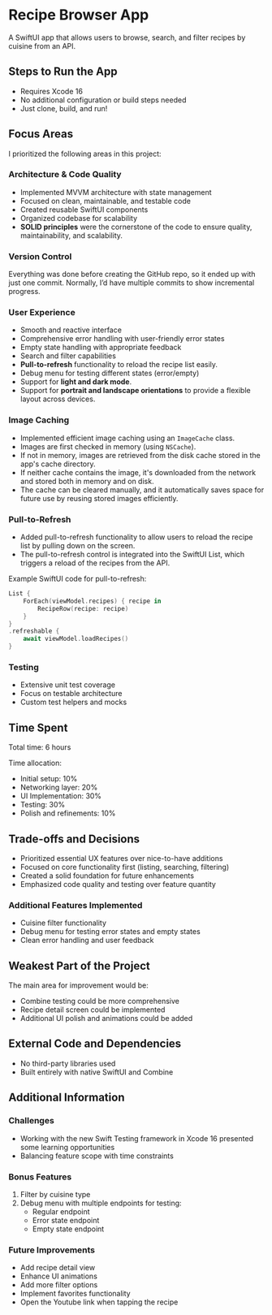 
# Recipe Browser App

A SwiftUI app that allows users to browse, search, and filter recipes by cuisine from an API.

## Steps to Run the App
- Requires Xcode 16
- No additional configuration or build steps needed
- Just clone, build, and run!

## Focus Areas
I prioritized the following areas in this project:

### Architecture & Code Quality
- Implemented MVVM architecture with state management
- Focused on clean, maintainable, and testable code
- Created reusable SwiftUI components
- Organized codebase for scalability
- **SOLID principles** were the cornerstone of the code to ensure quality, maintainability, and scalability.

### Version Control
Everything was done before creating the GitHub repo, so it ended up with just one commit. Normally, I’d have multiple commits to show incremental progress.

### User Experience
- Smooth and reactive interface
- Comprehensive error handling with user-friendly error states
- Empty state handling with appropriate feedback
- Search and filter capabilities
- **Pull-to-refresh** functionality to reload the recipe list easily.
- Debug menu for testing different states (error/empty)
- Support for **light and dark mode**.
- Support for **portrait and landscape orientations** to provide a flexible layout across devices.

### Image Caching
- Implemented efficient image caching using an `ImageCache` class.
- Images are first checked in memory (using `NSCache`).
- If not in memory, images are retrieved from the disk cache stored in the app's cache directory.
- If neither cache contains the image, it's downloaded from the network and stored both in memory and on disk.
- The cache can be cleared manually, and it automatically saves space for future use by reusing stored images efficiently.

### Pull-to-Refresh
- Added pull-to-refresh functionality to allow users to reload the recipe list by pulling down on the screen.
- The pull-to-refresh control is integrated into the SwiftUI List, which triggers a reload of the recipes from the API.

Example SwiftUI code for pull-to-refresh:

```swift
List {
    ForEach(viewModel.recipes) { recipe in
        RecipeRow(recipe: recipe)
    }
}
.refreshable {
    await viewModel.loadRecipes()
}
```

### Testing
- Extensive unit test coverage
- Focus on testable architecture
- Custom test helpers and mocks

## Time Spent
Total time: 6 hours

Time allocation:
- Initial setup: 10%
- Networking layer: 20%
- UI Implementation: 30%
- Testing: 30%
- Polish and refinements: 10%

## Trade-offs and Decisions
- Prioritized essential UX features over nice-to-have additions
- Focused on core functionality first (listing, searching, filtering)
- Created a solid foundation for future enhancements
- Emphasized code quality and testing over feature quantity

### Additional Features Implemented
- Cuisine filter functionality
- Debug menu for testing error states and empty states
- Clean error handling and user feedback

## Weakest Part of the Project
The main area for improvement would be:
- Combine testing could be more comprehensive
- Recipe detail screen could be implemented
- Additional UI polish and animations could be added

## External Code and Dependencies
- No third-party libraries used
- Built entirely with native SwiftUI and Combine

## Additional Information
### Challenges
- Working with the new Swift Testing framework in Xcode 16 presented some learning opportunities
- Balancing feature scope with time constraints

### Bonus Features
1. Filter by cuisine type
2. Debug menu with multiple endpoints for testing:
    - Regular endpoint
    - Error state endpoint
    - Empty state endpoint

### Future Improvements
- Add recipe detail view
- Enhance UI animations
- Add more filter options
- Implement favorites functionality
- Open the Youtube link when tapping the recipe
